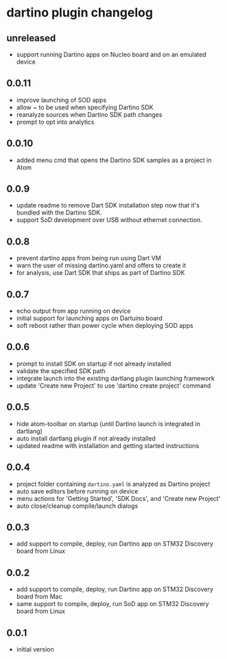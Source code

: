 # dartino plugin changelog

## unreleased
- support running Dartino apps on Nucleo board and on an emulated device

## 0.0.11
- improve launching of SOD apps
- allow ~ to be used when specifying Dartino SDK
- reanalyze sources when Dartino SDK path changes
- prompt to opt into analytics

## 0.0.10
- added menu cmd that opens the Dartino SDK samples as a project in Atom

## 0.0.9
- update readme to remove Dart SDK installation step
  now that it's bundled with the Dartino SDK.
- support SoD development over USB without ethernet connection.

## 0.0.8
- prevent dartino apps from being run using Dart VM
- warn the user of missing dartino.yaml and offers to create it
- for analysis, use Dart SDK that ships as part of Dartino SDK

## 0.0.7
- echo output from app running on device
- initial support for launching apps on Dartuino board
- soft reboot rather than power cycle when deploying SOD apps

## 0.0.6
- prompt to install SDK on startup if not already installed
- validate the specified SDK path
- integrate launch into the existing dartlang plugin launching framework
- update 'Create new Project' to use 'dartino create project' command

## 0.0.5
- hide atom-toolbar on startup (until Dartino launch is integrated in dartlang)
- auto install dartlang plugin if not already installed
- updated readme with installation and getting started instructions

## 0.0.4
- project folder containing `dartino.yaml` is analyzed as Dartino project
- auto save editors before running on device
- menu actions for 'Getting Started', 'SDK Docs', and 'Create new Project'
- auto close/cleanup compile/launch dialogs

## 0.0.3
- add support to compile, deploy, run Dartino app on STM32 Discovery board from Linux

## 0.0.2
- add support to compile, deploy, run Dartino app on STM32 Discovery board from Mac
- same support to compile, deploy, run SoD app on STM32 Discovery board from Linux

## 0.0.1
- initial version
